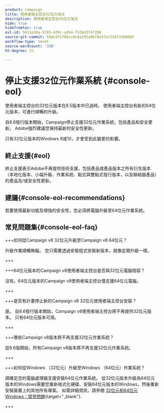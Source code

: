 ```yaml
---
product: campaign
title: 使用者端主控台32位元淘汰
description: 使用者端主控台32位元淘汰
hide: true
hidefromtoc: true
exl-id: 9411e38a-5783-439c-ad54-f33bd374f2b8
source-git-commit: 50dcdf1f6bcc8c8a195a0bf0a37af254f33b80d5
workflow-type: tm+mt
source-wordcount: '338'
ht-degree: 1%

---
```


# 停止支援32位元作業系統 {#console-eol}

使用者端主控台的32位元版本在8.5版本中已過時。 使用者端主控台有新的64位元版本，可進行順暢的升級。

自8.6發行版本開始，Campaign停止支援32位元作業系統，包括產品和安全更新。 Adobe強烈建議您保持最新的安全性更新。

只有32位元版本的Windows 8或10，才會受到此變更的影響。

## 終止支援{#eol}

終止支援表示Adobe不再提供技術支援，包括產品或產品版本之所有衍生版本（本地化版本、小幅升級、作業系統、點式與雙點式發行版本，以及聯結器產品）的產品及/或安全性更新。

## 建議{#console-eol-recommendations}

若要使用最新功能及增強的安全性，您必須將電腦升級至64位元作業系統。

## 常見問題集{#console-eol-faq}

+++如何從Campaign v8 32位元升級至Campaign v8 64位元？

升級作業順暢無礙。 您只需要透過安裝程式安裝新版本，就像定期升級一樣。

+++

+++64位元版本的Campaign v8使用者端主控台是否與32位元電腦相容？

沒有。64位元版本的Campaign v8使用者端主控台僅支援64位元電腦。

+++

+++是否有計畫停止新的Campaign v8 32位元使用者端主控台安裝？

是。 自8.6發行版本開始，Campaign v8使用者端主控台將不再提供32位元版本。 只有64位元版本可用。

+++

+++哪些Campaign v8版本將不再支援32位元作業系統？

從8.6版開始，所有Campaign v8版本將不再支援32位元作業系統。

+++

+++如何從Windows （32位元）升級至Windows （64位元）作業系統？

請確定您的電腦處理器支援安裝64位元作業系統。 從32位元版本升級為64位元版本的Windows需要您重新格式化硬碟、安裝64位元版本的Windows，然後重新安裝裝置上的其他所有專案。 如需詳細資訊，請參閱 [32位元和64位元Windows：常見問題](https://support.microsoft.com/en-us/windows/32-bit-and-64-bit-windows-frequently-asked-questions-c6ca9541-8dce-4d48-0415-94a3faa2e13d){target="_blank"}.

+++

<!--
+++ How do I check if I am on a 32-bit computer or 64-bit?

**WINDOWS 10 AND WINDOWS 8.1**

1. Click the **Start** button, then select **Settings** > **System** > **About**.
1. Under **Device specifications**, see **System type**.

**WINDOWS 7**
1. Select the **Start** button, right-click **Computer** and select **Properties**.
1. Under **System**, see the system type.

For more information, see [32-bit and 64-bit Windows: Frequently asked questions](https://support.microsoft.com/en-us/windows/32-bit-and-64-bit-windows-frequently-asked-questions-c6ca9541-8dce-4d48-0415-94a3faa2e13d){target="_blank"}.

+++
-->

